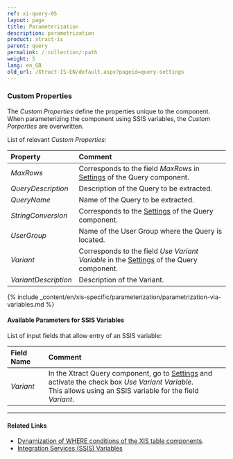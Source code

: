 ```yaml
---
ref: xi-query-05
layout: page
title: Parameterization
description: parametrization
product: xtract-is
parent: query
permalink: /:collection/:path
weight: 5
lang: en_GB
old_url: /Xtract-IS-EN/default.aspx?pageid=query-settings
---
```


### Custom Properties

The *Custom Properties* define the properties unique to the component.
When parameterizing the component using SSIS variables, the *Custom Porperties* are overwritten.

List of relevant *Custom Properties*:

|Property|Comment|
|:----|:----|
| *MaxRows* | Corresponds to the field *MaxRows* in [Settings](./settings) of the Query component.|
| *QueryDescription* | Description of the Query to be extracted.|
| *QueryName* | Name of the Query to be extracted.|
| *StringConversion* | Corresponds to the [Settings](./settings) of the Query component.|
| *UserGroup* | Name of the User Group where the Query is located.|
| *Variant* | Corresponds to the field *Use Variant Variable* in the [Settings](./settings) of the Query component. |
| *VariantDescription* | Description of the Variant.|

{% include _content/en/xis-specific/parameterization/parametrization-via-variables.md  %}

#### Available Parameters for SSIS Variables
List of input fields that allow entry of an SSIS variable:

|Field Name|Comment|
|:----|:----|
| *Variant* | In the Xtract Query component, go to [Settings](./settings) and activate the check box *Use Variant Variable*. <br>This allows using an SSIS variable for the field *Variant*. |

****
#### Related Links
- [Dynamization of WHERE conditions of the XIS table components](https://kb.theobald-software.com/xtract-is/Dynamization-of-WHERE-conditions-of-the-XIS-table-components).
- [Integration Services (SSIS) Variables](https://docs.microsoft.com/en-us/sql/integration-services/integration-services-ssis-variables?view=sql-server-ver15)